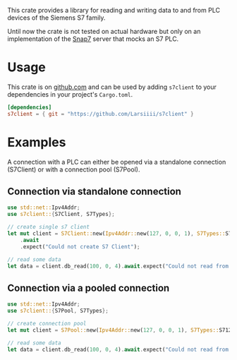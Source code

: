 This crate provides a library for reading and writing data to and from PLC devices of the Siemens S7 family.


Until now the crate is not tested on actual hardware but only on an implementation of the [Snap7](http://snap7.sourceforge.net) server that mocks an S7 PLC.

# Usage

This crate is on [github.com](https://github.com/Larsiiii/s7client) and can be
used by adding `s7client` to your dependencies in your project's `Cargo.toml`.

```toml
[dependencies]
s7client = { git = "https://github.com/Larsiiii/s7client" }
```

# Examples
A connection with a PLC can either be opened via a standalone connection (S7Client) or with a connection pool (S7Pool).
## Connection via standalone connection
```rust
use std::net::Ipv4Addr;
use s7client::{S7Client, S7Types};

// create single s7 client
let mut client = S7Client::new(Ipv4Addr::new(127, 0, 0, 1), S7Types::S71200)
    .await
    .expect("Could not create S7 Client");

// read some data
let data = client.db_read(100, 0, 4).await.expect("Could not read from S7 client");
```

## Connection via a pooled connection
```rust
use std::net::Ipv4Addr;
use s7client::{S7Pool, S7Types};

// create connection pool
let mut client = S7Pool::new(Ipv4Addr::new(127, 0, 0, 1), S7Types::S71200);

// read some data
let data = client.db_read(100, 0, 4).await.expect("Could not read from S7 client");
```